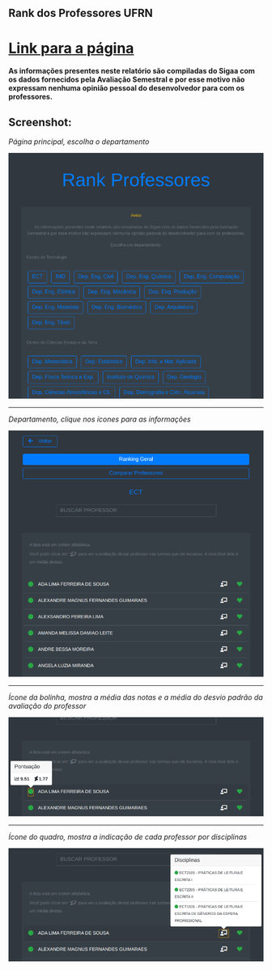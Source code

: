 ## Rank dos Professores UFRN

# [Link para a página](https://juniordnts.github.io/professor-rank/front/index.html)

#### As informações presentes neste relatório são compiladas do Sigaa com os dados fornecidos pela Avaliação Semestral e por esse motivo não expressam nenhuma opinião pessoal do desenvolvedor para com os professores.

## Screenshot:

*Página principal, escolha o departamento*

![Home](res/home.png)

---

*Departamento, clique nos ícones para as informações*

![Departamento](res/departamento.png)

---

*Ícone da bolinha, mostra a média das notas e a média do desvio padrão da avaliação do professor*

![Pontuação Professor](res/nota.png)

---

*Ícone do quadro, mostra a indicação de cada professor por disciplinas*

![Pontuação do Professor nas Disciplinas](res/disciplinas.png)
